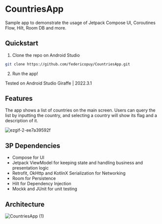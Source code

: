 # CountriesApp

Sample app to demonstrate the usage of Jetpack Compose UI, Coroutines Flow, Hilt, Room DB and more. 

## Quickstart
1) Clone the repo on Android Studio
```bash
git clone https://github.com/federicopuy/CountriesApp.git
```
2) Run the app!

Tested on Android Studio Giraffe | 2022.3.1

## Features
The app shows a list of countries on the main screen. Users can query the list by inputting the country, and selecting a country will show its flag and a description of it.

![ezgif-2-ee7a39592f](https://github.com/federicopuy/CountriesApp/assets/12384264/eee65e82-edd5-4667-927f-2d688d71a3ee)


## 3P Dependencies 
- Compose for UI
- Jetpack ViewModel for keeping state and handling business and presentation logic
- Retrofit, OkHttp and KotlinX Serialization for Networking
- Room for Persistence
- Hilt for Dependency Injection
- Mockk and JUnit for unit testing
  

## Architecture

![CountriesApp (1)](https://github.com/federicopuy/CountriesApp/assets/12384264/a817ab3e-a01e-488b-b6d1-650be8bcb5f7)
